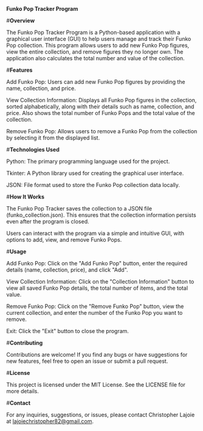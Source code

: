 **Funko Pop Tracker Program**

#**Overview**

The Funko Pop Tracker Program is a Python-based application with a graphical user interface (GUI) to help users manage and track their Funko Pop collection. This program allows users to add new Funko Pop figures, view the entire collection, and remove figures they no longer own. The application also calculates the total number and value of the collection.

#**Features**

Add Funko Pop: Users can add new Funko Pop figures by providing the name, collection, and price.

View Collection Information: Displays all Funko Pop figures in the collection, sorted alphabetically, along with their details such as name, collection, and price. Also shows the total number of Funko Pops and the total value of the collection.

Remove Funko Pop: Allows users to remove a Funko Pop from the collection by selecting it from the displayed list.

#**Technologies Used**

Python: The primary programming language used for the project.

Tkinter: A Python library used for creating the graphical user interface.

JSON: File format used to store the Funko Pop collection data locally.

#**How It Works**

The Funko Pop Tracker saves the collection to a JSON file (funko_collection.json). This ensures that the collection information persists even after the program is closed.

Users can interact with the program via a simple and intuitive GUI, with options to add, view, and remove Funko Pops.

#**Usage**

Add Funko Pop: Click on the "Add Funko Pop" button, enter the required details (name, collection, price), and click "Add".

View Collection Information: Click on the "Collection Information" button to view all saved Funko Pop details, the total number of items, and the total value.

Remove Funko Pop: Click on the "Remove Funko Pop" button, view the current collection, and enter the number of the Funko Pop you want to remove.

Exit: Click the "Exit" button to close the program.

#**Contributing**

Contributions are welcome! If you find any bugs or have suggestions for new features, feel free to open an issue or submit a pull request.

#**License**

This project is licensed under the MIT License. See the LICENSE file for more details.

#**Contact**

For any inquiries, suggestions, or issues, please contact Christopher Lajoie at lajoiechristopher82@gmail.com.
